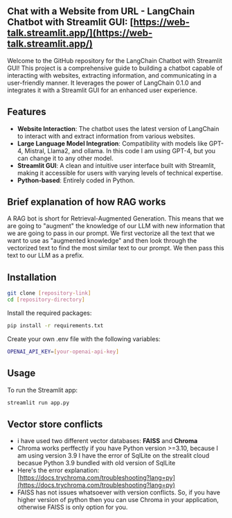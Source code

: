 ## Chat with a Website from URL - LangChain Chatbot with Streamlit GUI: [https://web-talk.streamlit.app/](https://web-talk.streamlit.app/)

Welcome to the GitHub repository for the LangChain Chatbot with Streamlit GUI! This project is a comprehensive guide to building a chatbot capable of interacting with websites, extracting information, and communicating in a user-friendly manner. It leverages the power of LangChain 0.1.0 and integrates it with a Streamlit GUI for an enhanced user experience.

## Features

- **Website Interaction**: The chatbot uses the latest version of LangChain to interact with and extract information from various websites.
- **Large Language Model Integration**: Compatibility with models like GPT-4, Mistral, Llama2, and ollama. In this code I am using GPT-4, but you can change it to any other model.
- **Streamlit GUI**: A clean and intuitive user interface built with Streamlit, making it accessible for users with varying levels of technical expertise.
- **Python-based**: Entirely coded in Python.

## Brief explanation of how RAG works

A RAG bot is short for Retrieval-Augmented Generation. This means that we are going to "augment" the knowledge of our LLM with new information that we are going to pass in our prompt. We first vectorize all the text that we want to use as "augmented knowledge" and then look through the vectorized text to find the most similar text to our prompt. We then pass this text to our LLM as a prefix.

## Installation

```bash
git clone [repository-link]
cd [repository-directory]
```

Install the required packages:

```bash
pip install -r requirements.txt
```

Create your own .env file with the following variables:

```bash
OPENAI_API_KEY=[your-openai-api-key]
```

## Usage

To run the Streamlit app:

```bash
streamlit run app.py
```

## Vector store conflicts

- i have used two different vector databases: **FAISS** and **Chroma**
- Chroma works perffectly if you have Python version >=3.10, because I am using version 3.9 I have the error of SqlLite on the strealit cloud becasue Python 3.9 bundled with old version of SqlLite
- Here's the error explanation: [https://docs.trychroma.com/troubleshooting?lang=py](https://docs.trychroma.com/troubleshooting?lang=py)
- FAISS has not issues whatsoever with version conflicts. So, if you have higher version of python then you can use Chroma in your application, otherwise FAISS is only option for you.
